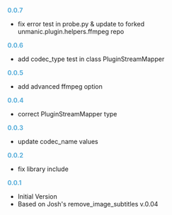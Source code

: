 **<span style="color:#56adda">0.0.7</span>**
- fix error test in probe.py & update to forked
  unmanic.plugin.helpers.ffmpeg repo

**<span style="color:#56adda">0.0.6</span>**
- add codec_type test in class PluginStreamMapper

**<span style="color:#56adda">0.0.5</span>**
- add advanced ffmpeg option

**<span style="color:#56adda">0.0.4</span>**
- correct PluginStreamMapper type

**<span style="color:#56adda">0.0.3</span>**
- update codec_name values

**<span style="color:#56adda">0.0.2</span>**
- fix library include

**<span style="color:#56adda">0.0.1</span>**
- Initial Version
- Based on Josh's remove_image_subtitles v.0.04
